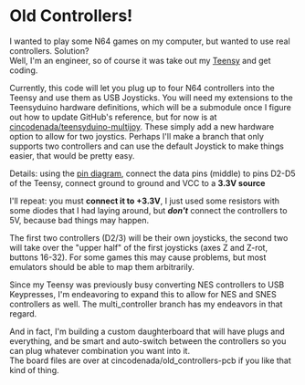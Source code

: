 Old Controllers!
================

I wanted to play some N64 games on my computer, but wanted to use real controllers.  Solution?  
Well, I'm an engineer, so of course it was take out my [Teensy](http://www.pjrc.com/teensy/) and get coding.

Currently, this code will let you plug up to four N64 controllers into the Teensy and use them as USB Joysticks.
You will need my extensions to the Teensyduino hardware definitions, which will be a submodule once I figure out
how to update GitHub's reference, but for now is at [cincodenada/teensyduino-multijoy](https://github.com/cincodenada/teensyduino-multijoy).
These simply add a new hardware option to allow for two joystics.  Perhaps I'll make a branch that only supports
two controllers and can use the default Joystick to make things easier, that would be pretty easy.

Details: using the [pin diagram](https://github.com/cincodenada/old_controllers/blob/master/reference/N64%20Controller%20Protocol_files/n64pins.png),
connect the data pins (middle) to pins D2-D5 of the Teensy, connect ground to ground and VCC to a **3.3V source**

I'll repeat: you must **connect it to +3.3V**, I just used some resistors with some diodes that I had laying around,
but ***don't*** connect the controllers to 5V, because bad things may happen.

The first two controllers (D2/3) will be their own joysticks, the second two will take over the "upper half" of
the first joysticks (axes Z and Z-rot, buttons 16-32).  For some games this may cause problems, but most emulators
should be able to map them arbitrarily.

Since my Teensy was previously busy converting NES controllers to USB Keypresses, I'm endeavoring to expand this
to allow for NES and SNES controllers as well.  The multi_controller branch has my endeavors in that regard.

And in fact, I'm building a custom daughterboard that will have plugs and everything, and be smart and auto-switch
between the controllers so you can plug whatever combination you want into it.  
The board files are over at cincodenada/old_controllers-pcb if you like that kind of thing.

